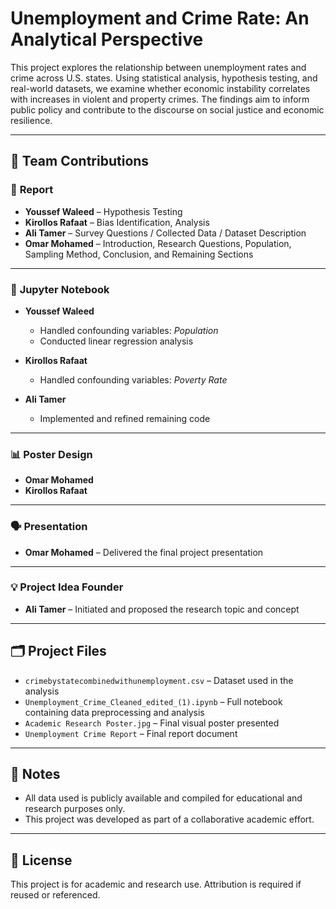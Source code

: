 # Unemployment and Crime Rate: An Analytical Perspective

This project explores the relationship between unemployment rates and crime across U.S. states. Using statistical analysis, hypothesis testing, and real-world datasets, we examine whether economic instability correlates with increases in violent and property crimes. The findings aim to inform public policy and contribute to the discourse on social justice and economic resilience.

---

## 📌 Team Contributions

### 📄 **Report**

- **Youssef Waleed** – Hypothesis Testing
- **Kirollos Rafaat** – Bias Identification, Analysis
- **Ali Tamer** – Survey Questions / Collected Data / Dataset Description
- **Omar Mohamed** – Introduction, Research Questions, Population, Sampling Method, Conclusion, and Remaining Sections

---

### 🧪 **Jupyter Notebook**

- **Youssef Waleed**
  - Handled confounding variables: *Population*
  - Conducted linear regression analysis

- **Kirollos Rafaat**
  - Handled confounding variables: *Poverty Rate*

- **Ali Tamer**
  - Implemented and refined remaining code

---

### 📊 **Poster Design**

- **Omar Mohamed**
- **Kirollos Rafaat**

---

### 🗣️ **Presentation**

- **Omar Mohamed** – Delivered the final project presentation

---

### 💡 **Project Idea Founder**

- **Ali Tamer** – Initiated and proposed the research topic and concept

---

## 🗂️ Project Files

- `crimebystatecombinedwithunemployment.csv` – Dataset used in the analysis
- `Unemployment_Crime_Cleaned_edited_(1).ipynb` – Full notebook containing data preprocessing and analysis
- `Academic Research Poster.jpg` – Final visual poster presented
- `Unemployment Crime Report` – Final report document

---

## 📌 Notes

- All data used is publicly available and compiled for educational and research purposes only.
- This project was developed as part of a collaborative academic effort.

---

## 📝 License

This project is for academic and research use. Attribution is required if reused or referenced.

